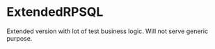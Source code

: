 ExtendedRPSQL
=============

Extended version with lot of test business logic. Will not serve generic purpose.
